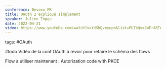 ```yaml
---
conference: Devoxx FR
title: OAuth 2 expliqué simplement
speaker: Julien Topçu
date: 2022-04-21
video: https://www.youtube.com/watch?v=YdShQveywpo&list=PLTbQvx84FrARTeUA5pExVR5vjCOqWIplI&index=134
---
```

tags: #OAuth

#todo Vidéo de la conf OAuth à revoir pour refaire le schéma des flows

Flow à utiliser maintenant : Autorization code with PKCE



